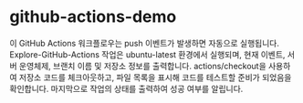 # github-actions-demo

이 GitHub Actions 워크플로우는 push 이벤트가 발생하면 자동으로 실행됩니다. 
Explore-GitHub-Actions 작업은 ubuntu-latest 환경에서 실행되며, 현재 이벤트, 서버 운영체제, 브랜치 이름 및 저장소 정보를 출력합니다. 
actions/checkout을 사용하여 저장소 코드를 체크아웃하고, 파일 목록을 표시해 코드를 테스트할 준비가 되었음을 확인합니다. 
마지막으로 작업의 상태를 출력하여 성공 여부를 알립니다.

